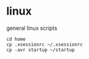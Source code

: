 # linux
general linux scripts

```
cd home
cp .xsessionrc ~/.xsessionrc
cp -avr startup ~/startup
```

